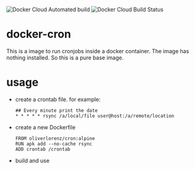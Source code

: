 ![Docker Cloud Automated build](https://img.shields.io/docker/cloud/automated/oliverlorenz/crontab) ![Docker Cloud Build Status](https://img.shields.io/docker/cloud/build/oliverlorenz/crontab)
# docker-cron

This is a image to run cronjobs inside a docker container. The image has nothing installed. So this is a pure base image.

# usage

* create a crontab file. for example:

  ```
  ## Every minute print the date
  * * * * * rsync /a/local/file user@host:/a/remote/location
  ```

* create a new Dockerfile

  ```
  FROM oliverlorenz/cron:alpine
  RUN apk add --no-cache rsync
  ADD crontab /crontab
  ```

* build and use
